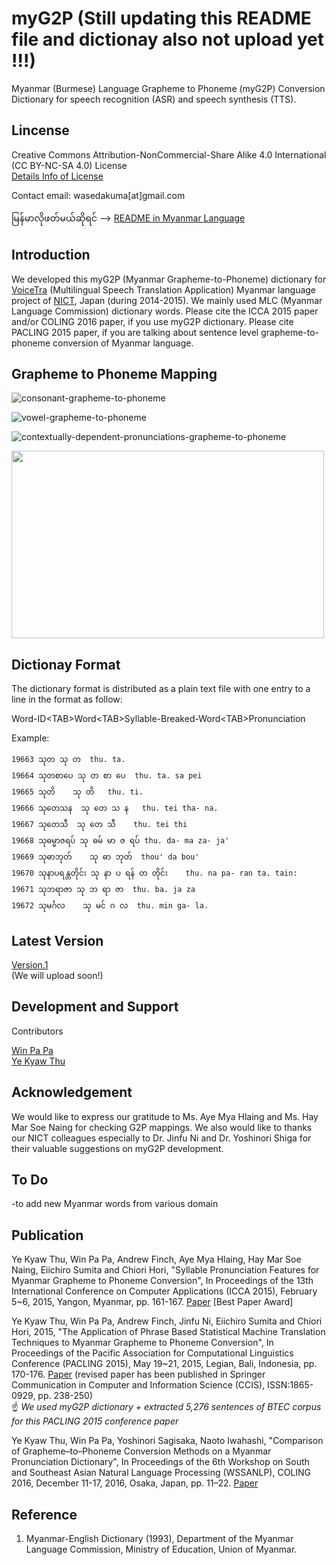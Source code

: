 # myG2P (Still updating this README file and dictionay also not upload yet !!!)
Myanmar (Burmese) Language Grapheme to Phoneme (myG2P) Conversion Dictionary for speech recognition (ASR) and speech synthesis (TTS).  

## Lincense
Creative Commons Attribution-NonCommercial-Share Alike 4.0 International (CC BY-NC-SA 4.0) License  
[Details Info of License](https://creativecommons.org/licenses/by-nc-sa/4.0/)

Contact email: wasedakuma[at]gmail.com

မြန်မာလိုဖတ်မယ်ဆိုရင် --> [README in Myanmar Language](https://github.com/ye-kyaw-thu/myG2P/blob/master/README-Myanmar.md)

## Introduction  
We developed this myG2P (Myanmar Grapheme-to-Phoneme) dictionary for [VoiceTra](http://voicetra.nict.go.jp/en/index.html) (Multilingual Speech Translation Application) Myanmar language project of [NICT](http://www.nict.go.jp/en/), Japan (during 2014-2015). We mainly used MLC (Myanmar Language Commission) dictionary words. Please cite the ICCA 2015 paper and/or COLING 2016 paper, if you use myG2P dictionary. Please cite PACLING 2015 paper, if you are talking about sentence level grapheme-to-phoneme conversion of Myanmar language.  

## Grapheme to Phoneme Mapping  

![consonant-grapheme-to-phoneme](https://github.com/ye-kyaw-thu/myG2P/blob/master/figure4readme/consonant-g2p.png)

![vowel-grapheme-to-phoneme](https://github.com/ye-kyaw-thu/myG2P/blob/master/figure4readme/vowel-g2p.png)

![contextually-dependent-pronunciations-grapheme-to-phoneme](https://github.com/ye-kyaw-thu/myG2P/blob/master/figure4readme/context-depen-p.png=100x20)

<img src="https://github.com/ye-kyaw-thu/myG2P/blob/master/figure4readme/context-depen-p.png" width="500" height="300" />


## Dictionay Format  
The dictionary format is distributed as a plain text file with one entry to a line in the format as follow:  

  Word-ID\<TAB\>Word\<TAB\>Syllable-Breaked-Word\<TAB\>Pronunciation 

  Example:  
  ```
  19663 သုတ သု တ  thu. ta.  
  19664	သုတစာပေ	သု တ စာ ပေ	thu. ta. sa pei  
  19665	သုတိ	သု တိ	thu. ti.  
  19666	သုတေသန	သု တေ သ န	thu. tei tha- na.  
  19667	သုတေသီ	သု တေ သီ	thu. tei thi  
  19668	သုဓမ္မာဇရပ်	သု ဓမ် မာ ဇ ရပ်	thu. da- ma za- ja'  
  19669	သုဓာဘုတ်	သု ဓာ ဘုတ်	thou' da bou'  
  19670	သုနာပရန္တတိုင်း	သု နာ ပ ရန် တ တိုင်း	thu. na pa- ran ta. tain:  
  19671	သုဘရာဇာ	သု ဘ ရာ ဇာ	thu. ba. ja za  
  19672	သုမင်္ဂလ	သု မင် ဂ လ	thu. min ga- la.  
  ```  
  
## Latest Version  
[Version.1]()  
(We will upload soon!)

## Development and Support

Contributors
  
[Win Pa Pa](https://sites.google.com/site/winpapaucsy/)   
[Ye Kyaw Thu](https://sites.google.com/site/yekyawthunlp/)   

## Acknowledgement
We would like to express our gratitude to Ms. Aye Mya Hlaing and Ms. Hay Mar Soe Naing for checking G2P mappings. We also would like to thanks our NICT colleagues especially to Dr. Jinfu Ni and Dr. Yoshinori Shiga for their valuable suggestions on myG2P development.

## To Do
-to add new Myanmar words from various domain

## Publication

Ye Kyaw Thu, Win Pa Pa, Andrew Finch, Aye Mya Hlaing, Hay Mar Soe Naing, Eiichiro Sumita and Chiori Hori, "Syllable Pronunciation Features for Myanmar Grapheme to Phoneme Conversion", In Proceedings of the 13th International Conference on Computer Applications (ICCA 2015), February 5~6, 2015, Yangon, Myanmar, pp. 161-167. [Paper](https://github.com/ye-kyaw-thu/myG2P/blob/master/reference/g2p-revised-ICCA2015.pdf) [Best Paper Award]

Ye Kyaw Thu, Win Pa Pa, Andrew Finch, Jinfu Ni, Eiichiro Sumita and Chiori Hori, 2015, "The Application of Phrase Based Statistical Machine Translation Techniques to Myanmar Grapheme to Phoneme Conversion", In Proceedings of the Pacific Association for Computational Linguistics Conference (PACLING 2015), May 19~21, 2015, Legian, Bali, Indonesia, pp. 170-176. [Paper](https://github.com/ye-kyaw-thu/myG2P/blob/master/reference/myg2p-PACLING2015.pdf) (revised paper has been published in Springer Communication in Computer and Information Science (CCIS), ISSN:1865-0929, pp. 238-250)  
☝️ _We used myG2P dictionary + extracted 5,276 sentences of BTEC corpus for this PACLING 2015 conference paper_

Ye Kyaw Thu, Win Pa Pa, Yoshinori Sagisaka, Naoto Iwahashi, "Comparison of Grapheme–to–Phoneme Conversion Methods on a Myanmar Pronunciation Dictionary", In Proceedings of the 6th Workshop on South and Southeast Asian Natural Language Processing (WSSANLP), COLING 2016, December 11-17, 2016, Osaka, Japan, pp. 11–22. [Paper](https://github.com/ye-kyaw-thu/myG2P/blob/master/reference/G2P4Myanmar_WSSANLP_COLING2016.pdf)  

## Reference
1. Myanmar-English Dictionary (1993), Department of the Myanmar Language Commission, Ministry of Education, Union of Myanmar.
